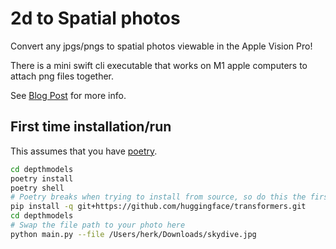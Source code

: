 
# 2d to Spatial photos

Convert any jpgs/pngs to spatial photos viewable in the Apple Vision Pro!

There is a mini swift cli executable that works on M1 apple computers to attach png files together.

See [Blog Post](https://blog.studiolanes.com/posts/2d-to-spatial-photos) for more info.


## First time installation/run

This assumes that you have [poetry](https://github.com/python-poetry/poetry).

```bash
cd depthmodels
poetry install
poetry shell
# Poetry breaks when trying to install from source, so do this the first time
pip install -q git+https://github.com/huggingface/transformers.git
cd depthmodels
# Swap the file path to your photo here
python main.py --file /Users/herk/Downloads/skydive.jpg
```
